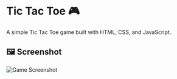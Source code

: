 # Tic Tac Toe 🎮

A simple Tic Tac Toe game built with HTML, CSS, and JavaScript.

## 🖼️ Screenshot
![Game Screenshot](screenshot.png)
